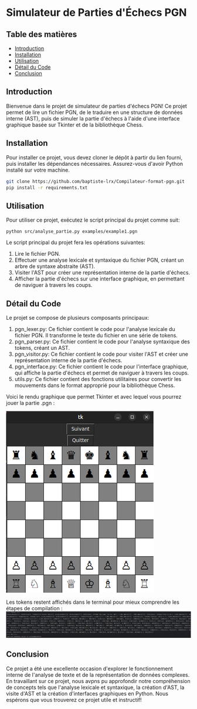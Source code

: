 # Simulateur de Parties d'Échecs PGN

## Table des matières

* [Introduction](#introduction)
* [Installation](#installation)
* [Utilisation](#utilisation)
* [Détail du Code](#detail-du-code)
* [Conclusion](#conclusion)

## Introduction

Bienvenue dans le projet de simulateur de parties d'échecs PGN! Ce projet permet de lire un fichier PGN, de le traduire en une structure de données interne (AST), puis de simuler la partie d'échecs à l'aide d'une interface graphique basée sur Tkinter et de la bibliothèque Chess. 

## Installation

Pour installer ce projet, vous devez cloner le dépôt à partir du lien fourni, puis installer les dépendances nécessaires. Assurez-vous d'avoir Python installé sur votre machine.

```bash
git clone https://github.com/baptiste-lrx/Compilateur-format-pgn.git
pip install -r requirements.txt
```

## Utilisation

Pour utiliser ce projet, exécutez le script principal du projet comme suit:
```
python src/analyse_partie.py examples/example1.pgn
```

Le script principal du projet fera les opérations suivantes:

1. Lire le fichier PGN.
2. Effectuer une analyse lexicale et syntaxique du fichier PGN, créant un arbre de syntaxe abstraite (AST).
3. Visiter l'AST pour créer une représentation interne de la partie d'échecs.
4. Afficher la partie d'échecs sur une interface graphique, en permettant de naviguer à travers les coups.

## Détail du Code

Le projet se compose de plusieurs composants principaux:

1. pgn_lexer.py: Ce fichier contient le code pour l'analyse lexicale du fichier PGN. Il transforme le texte du fichier en une série de tokens.
2. pgn_parser.py: Ce fichier contient le code pour l'analyse syntaxique des tokens, créant un AST.
3. pgn_visitor.py: Ce fichier contient le code pour visiter l'AST et créer une représentation interne de la partie d'échecs.
4. pgn_interface.py: Ce fichier contient le code pour l'interface graphique, qui affiche la partie d'échecs et permet de naviguer à travers les coups.
5. utils.py: Ce fichier contient des fonctions utilitaires pour convertir les mouvements dans le format approprié pour la bibliothèque Chess.

Voici le rendu graphique que permet Tkinter et avec lequel vous pourrez jouer la partie .pgn :

![](../img/chessboard.png "Chessboard")

Les tokens restent affichés dans le terminal pour mieux comprendre les étapes de compilation :
![](../img/tokens.png "Chessboard")

## Conclusion

Ce projet a été une excellente occasion d'explorer le fonctionnement interne de l'analyse de texte et de la représentation de données complexes. En travaillant sur ce projet, nous avpns pu approfondir notre compréhension de concepts tels que l'analyse lexicale et syntaxique, la création d'AST, la visite d'AST et la création d'interfaces graphiques en Python. Nous espérons que vous trouverez ce projet utile et instructif!
